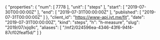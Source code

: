 {
  "properties": {
    "num": [
      7778
    ],
    "unit": [
      "steps"
    ],
    "start": [
      "2019-07-30T00:00:00Z"
    ],
    "end": [
      "2019-07-31T00:00:00Z"
    ],
    "published": [
      "2019-07-31T00:00:00Z"
    ]
  },
  "client_id": "https://www-api.jvt.me/fit",
  "date": "2019-07-31T00:00:00Z",
  "kind": "steps",
  "h": "h-measure",
  "slug": "2019/07/xjq9c",
  "aliases": [
    "/mf2/024596ea-4346-43f6-94f4-87cf02feaf5d/"
  ]
}
